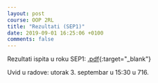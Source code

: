 ```yaml
---
layout: post
course: OOP 2RL
title: "Rezultati (SEP1)"
date: 2019-09-01 16:25:06 +0100
comments: false
---
```


Rezultati ispita u roku SEP1: 
[.pdf](https://matfoop.github.io/OOP/pismeni-ispiti/info#септембар1---резултати-практичног-дела-испита){:target="_blank"}

Uvid u radove: utorak 3. septembar u 15:30 u 716.